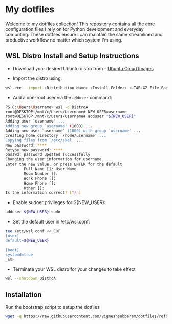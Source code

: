 # My dotfiles

Welcome to my dotfiles collection! This repository contains all the core configuration files I rely on for Python development and everyday computing. These dotfiles ensure I can maintain the same streamlined and productive workflow no matter which system I'm using.

## WSL Distro Install and Setup Instructions

- Download your desired Ubuntu distro from - [Ubuntu Cloud Images](https://cloud-images.ubuntu.com/wsl/releases/)

- Import the distro using:

```bash
wsl.exe --import <Distribution Name> <Install Folder> <.TAR.GZ File Path>
```

- Add a  non-root user via the `adduser` command:

```bash
PS C:\Users\Username> wsl -d DistroA
root@DESKTOP:/mnt/c/Users/Username# NEW_USER=username
root@DESKTOP:/mnt/c/Users/Username# adduser "${NEW_USER}"
Adding user `username' ...
Adding new group `username' (1000) ...
Adding new user `username' (1000) with group `username' ...
Creating home directory `/home/username' ...
Copying files from `/etc/skel' ...
New password: ****
Retype new password: ****
passwd: password updated successfully
Changing the user information for username
Enter the new value, or press ENTER for the default
        Full Name []: User Name
        Room Number []:
        Work Phone []:
        Home Phone []:
        Other []:
Is the information correct? [Y/n]
```

- Enable sudoer privileges for ${NEW_USER}:

```bash
adduser ${NEW_USER} sudo
```

- Set the default user in /etc/wsl.conf:

```bash
tee /etc/wsl.conf <<_EOF
[user]
default=${NEW_USER}

[boot]
systemd=true
_EOF
```

- Terminate your WSL distro for your changes to take effect

```bash
wsl --shutdown DistroA
```

## Installation

Run the bootstrap script to setup the dotfiles

```bash
wget -q https://raw.githubusercontent.com/vigneshsubbaram/dotfiles/refs/heads/main/bootstrap_ubuntu_wsl.sh -O - | bash
```
